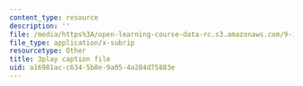 ```yaml
---
content_type: resource
description: ''
file: /media/https%3A/open-learning-course-data-rc.s3.amazonaws.com/9-14-brain-structure-and-its-origins-spring-2014/a16981acc6345b8e9a054a284d75883e_555114.vtt
file_type: application/x-subrip
resourcetype: Other
title: 3play caption file
uid: a16981ac-c634-5b8e-9a05-4a284d75883e
---
```

